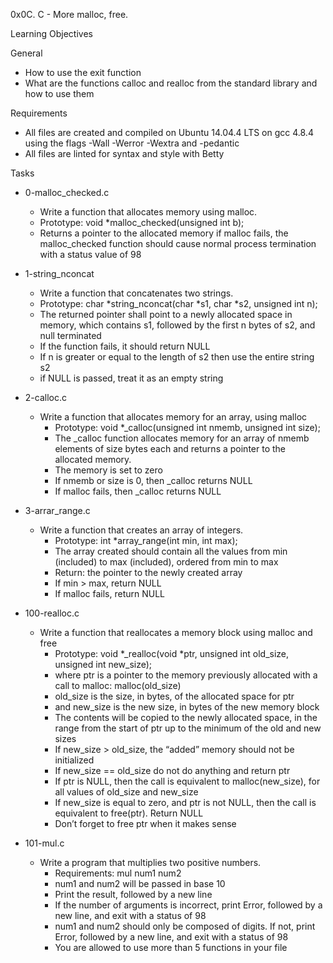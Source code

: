 0x0C. C - More malloc, free.

Learning Objectives

General

 - How to use the exit function
 - What are the functions calloc and realloc from the standard library and how to use them

Requirements

 - All files are created and compiled on Ubuntu 14.04.4 LTS on gcc 4.8.4 using the flags -Wall -Werror -Wextra and -pedantic
 - All files are linted for syntax and style with Betty

Tasks

- 0-malloc_checked.c
   - Write a function that allocates memory using malloc.
   - Prototype: void *malloc_checked(unsigned int b);
   - Returns a pointer to the allocated memory
if malloc fails, the malloc_checked function should cause normal process termination with a status value of 98

- 1-string_nconcat
   - Write a function that concatenates two strings.
    - Prototype: char *string_nconcat(char *s1, char *s2, unsigned int n);
    - The returned pointer shall point to a newly allocated space in memory, which contains s1, followed by the first n bytes of s2, and null terminated
    - If the function fails, it should return NULL
    - If n is greater or equal to the length of s2 then use the entire string s2
    - if NULL is passed, treat it as an empty string

 - 2-calloc.c
   - Write a function that allocates memory for an array, using malloc
     - Prototype: void *_calloc(unsigned int nmemb, unsigned int size);
     - The _calloc function allocates memory for an array of nmemb elements of size bytes each and returns a pointer to the allocated memory.
     - The memory is set to zero
     - If nmemb or size is 0, then _calloc returns NULL
     - If malloc fails, then _calloc returns NULL
    
 - 3-arrar_range.c
   - Write a function that creates an array of integers.
     - Prototype: int *array_range(int min, int max);
     - The array created should contain all the values from min (included) to max (included), ordered from min to max
     - Return: the pointer to the newly created array
     - If min > max, return NULL
     - If malloc fails, return NULL
- 100-realloc.c
  - Write a function that reallocates a memory block using malloc and free
    - Prototype: void *_realloc(void *ptr, unsigned int old_size, unsigned int new_size);
    - where ptr is a pointer to the memory previously allocated with a call to malloc: malloc(old_size)
    - old_size is the size, in bytes, of the allocated space for ptr
    - and new_size is the new size, in bytes of the new memory block
    - The contents will be copied to the newly allocated space, in the range from the start of ptr up to the minimum of the old and new sizes
    - If new_size > old_size, the “added” memory should not be initialized
    - If new_size == old_size do not do anything and return ptr
    - If ptr is NULL, then the call is equivalent to malloc(new_size), for all values of old_size and new_size
    - If new_size is equal to zero, and ptr is not NULL, then the call is equivalent to free(ptr). Return NULL
    - Don’t forget to free ptr when it makes sense
- 101-mul.c
   - Write a program that multiplies two positive numbers.
     - Requirements: mul num1 num2
     - num1 and num2 will be passed in base 10
     - Print the result, followed by a new line
     - If the number of arguments is incorrect, print Error, followed by a new line, and exit with a status of 98
     - num1 and num2 should only be composed of digits. If not, print Error, followed by a new line, and exit with a status of 98
     - You are allowed to use more than 5 functions in your file
